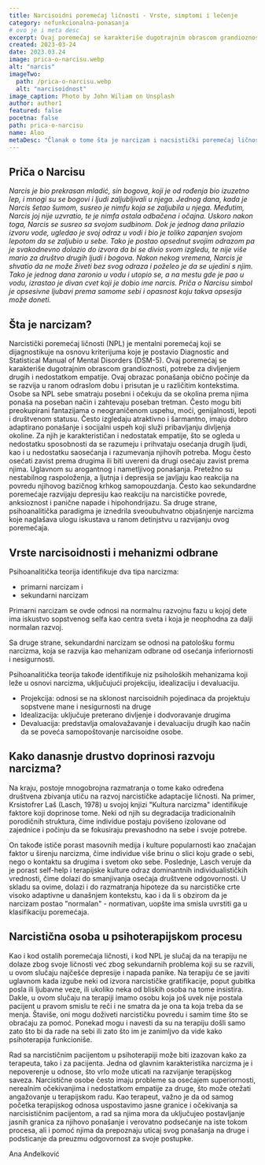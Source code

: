 ```yaml
---
title: Narcisoidni poremećaj ličnosti - Vrste, simptomi i lečenje
category: nefunkcionalna-ponasanja
# ovo je i meta desc
excerpt: Ovaj poremećaj se karakteriše dugotrajnim obrascom grandioznosti, potrebe za divljenjem drugih i nedostatkom empatije.
created: 2023-03-24
date: 2023.03.24
image: prica-o-narcisu.webp
alt: "narcis"
imageTwo:
  path: /prica-o-narcisu.webp
  alt: "narcisoidnost"
image_caption: Photo by John Wiliam on Unsplash
author: author1
featured: false
pocetna: false
path: prica-o-narcisu
name: Aloo
metaDesc: "Članak o tome šta je narcizam i nacsistički poremećaj ličnosti. Koji su uzroci, kakve vrste narcizma postoje i kakav je psihoterapijski pristup?"
---
```


## Priča o Narcisu

*Narcis je bio prekrasan mladić, sin bogova, koji je od rođenja bio izuzetno lep, i mnogi su se bogovi i ljudi zaljubljivali u njega. Jednog dana, kada je Narcis šetao šumom, susreo je nimfu koja se zaljubila u njega. Međutim, Narcis joj nije uzvratio, te je nimfa ostala odbačena i očajna. Uskoro nakon toga, Narcis se susreo sa svojom sudbinom. Dok je jednog dana prilazio izvoru vode, ugledao je svoj odraz u vodi i bio je toliko zapanjen svojom lepotom da se zaljubio u sebe. Tako je postao opsednut svojim odrazom pa je svakodnevno dolazio do izvora da bi se divio svom izgledu, te nije više mario za društvo drugih ljudi i bogova. Nakon nekog vremena, Narcis je shvatio da ne može živeti bez svog odraza i poželeo je da se ujedini s njim. Tako je jednog dana zaronio u vodu i utopio se, a na mestu gde je pao u vodu, izrastao je divan cvet koji je dobio ime narcis. Priča o Narcisu simbol je opsesivne ljubavi prema samome sebi i opasnost koju takva opsesija može doneti.*

## Šta je narcizam?

Narcistički poremećaj ličnosti (NPL) je mentalni poremećaj koji se dijagnostikuje na osnovu kriterijuma koje je postavio Diagnostic and Statistical Manual of Mental Disorders (DSM-5). Ovaj poremećaj se karakteriše dugotrajnim obrascom grandioznosti, potrebe za divljenjem drugih i nedostatkom empatije. Ovaj obrazac ponašanja obično počinje da se razvija u ranom odraslom dobu i prisutan je u različitim kontekstima. Osobe sa NPL sebe smatraju posebni i očekuju da se okolina prema njima ponaša na poseban način i zahtevaju poseban tretman. Često mogu biti preokupirani fantazijama o neograničenom uspehu, moći, genijalnosti, lepoti i društvenom statusu. Često izgledaju atraktivno i šarmantno, imaju dobro adaptirano ponašanje i socijalni uspeh koji služi pribavljanju divljenja okoline. Za njih je karakterističan i nedostatak empatije, što se ogleda u nedostatku sposobnosti da se razumeju i prihvataju osećanja drugih ljudi, kao i u nedostatku saosećanja i razumevanja njihovih potreba. Mogu često osećati zavist prema drugima ili biti uvereni da drugi osećaju zavist prema njima. Uglavnom su arogantnog i nametljivog ponašanja. Pretežno su nestabilnog raspoloženja, a ljutnja i depresija se javljaju kao reakcija na povredu njihovog bazičnog krhkog samopouzdanja. Često kao sekundardne poremećaje razvijaju depresiju kao reakciju na narcističke povrede, anksioznost i panične napade i hipohondrijazu. Sa druge strane, psihoanalitička paradigma je iznedrila sveoubuhvatno objašnjenje narcizma koje naglašava ulogu iskustava u ranom detinjstvu u razvijanju ovog poremećaja.

## Vrste narcisoidnosti i mehanizmi odbrane

Psihoanalitička teorija identifikuje dva tipa narcizma: 

- primarni narcizam i
- sekundarni narcizam

Primarni narcizam se ovde odnosi na normalnu razvojnu fazu u kojoj dete ima iskustvo sopstvenog selfa kao centra sveta i koja je neophodna za dalji normalan razvoj. 

Sa druge strane, sekundardni narcizam se odnosi na patološku formu narcizma, koja se razvija kao mehanizam odbrane od osećanja inferiornosti i nesigurnosti. 

Psihoanalitička teorija takođe identifikuje niz psiholoških mehanizama koji leže u osnovi narcizma, uključujući projekciju, idealizaciju i devaluaciju. 

- Projekcija: odnosi se na sklonost narcisoidnih pojedinaca da projektuju sopstvene mane i nesigurnosti na druge
- Idealizacija: uključuje preterano divljenje i dodvoravanje drugima
- Devaluacija: predstavlja omalovažavanje i devaluaciju drugih kao način da se poveća samopoštovanje narcisoidne osobe.

## Kako danasnje drustvo doprinosi razvoju narcizma?

Na kraju, postoje mnogobrojna razmatranja o tome kako određena društvena zbivanja utiču na razvoj narcističke adaptacije ličnosti. Na primer, Krsistofrer Laš (Lasch, 1978) u svojoj knjizi "Kultura narcizma" identifikuje faktore koji doprinose tome. Neki od njih su degradacija tradicionalnih porodičnih struktura, čime individue postaju povišeno izolovane od zajednice i počinju da se fokusiraju prevashodno na sebe i svoje potrebe. 

On takođe ističe porast masovnih medija i kulture popularnosti kao značajan faktor u širenju narcizma, čime individue više brinu o slici koju grade o sebi, nego o kontaktu sa drugima i svetom oko sebe. Poslednje, Lasch veruje da je porast self-help i terapijske kulture odraz dominantnih individualističkih vrednosti, čime dolazi do smanjivanja osećaja društvene odgovornosti. U skladu sa ovime, dolazi i do razmatranja hipoteze da su narcističke crte visoko adaptivne u današnjem kontekstu, kao i da li s obzirom da je narcizam postao "normalan" - normativan, uopšte ima smisla uvrstiti ga u klasifikaciju poremećaja.

## Narcistična osoba u psihoterapijskom procesu

Kao i kod ostalih poremećaja ličnosti, i kod NPL je slučaj da na terapiju ne dolaze zbog svoje ličnosti već zbog sekundarnih problema koji su se razvili, u ovom slučaju najčešće depresije i napada panike. Na terapiju će se javiti uglavnom kada izgube neki od izvora narcističke gratifikacije, poput gubitka posla ili ljubavne veze, ili ukoliko neka od bliskih osoba na tome insistira. Dakle, u ovom slučaju na terapiji imamo osobu koja još uvek nije postala pacijent u pravom smislu te reči i ne smatra da je ona ta koja treba da se menja. Štaviše, oni mogu doživeti narcističku povredu i samim time što se obraćaju za pomoć. Ponekad mogu i navesti da su na terapiju došli samo zato što bi da rade na sebi ili zato što im je zanimljvo da vide kako psihoterapija funkcioniše.

Rad sa narcističnim pacijentom u psihoterapiji može biti izazovan kako za terapeuta, tako i za pacijenta. Jedna od glavnim karakteristika narcizma je i nepoverenje u odnose, što vrlo može uticati na razvijanje terapijskog saveza. Narcistične osobe često imaju probleme sa osećajem superiornosti, nerealnim očekivanjima i nedostatkom empatije za druge, što može otežati angažovanje u terapijskom radu. Kao terapeut, važno je da od samog početka terapijskog odnosa uspostavimo jasne granice i očekivanja sa narcisističnim pacijentom, a rad sa njima mora da uključujeo postavljanje jasnih granica za njihovo ponašanje i verovatno podsećanje na iste tokom procesa, ali i pomoć njima da prepoznaju uticaj svog ponašanja na druge i podsticanje da preuzmu odgovornost za svoje postupke.

Ana Anđelković


